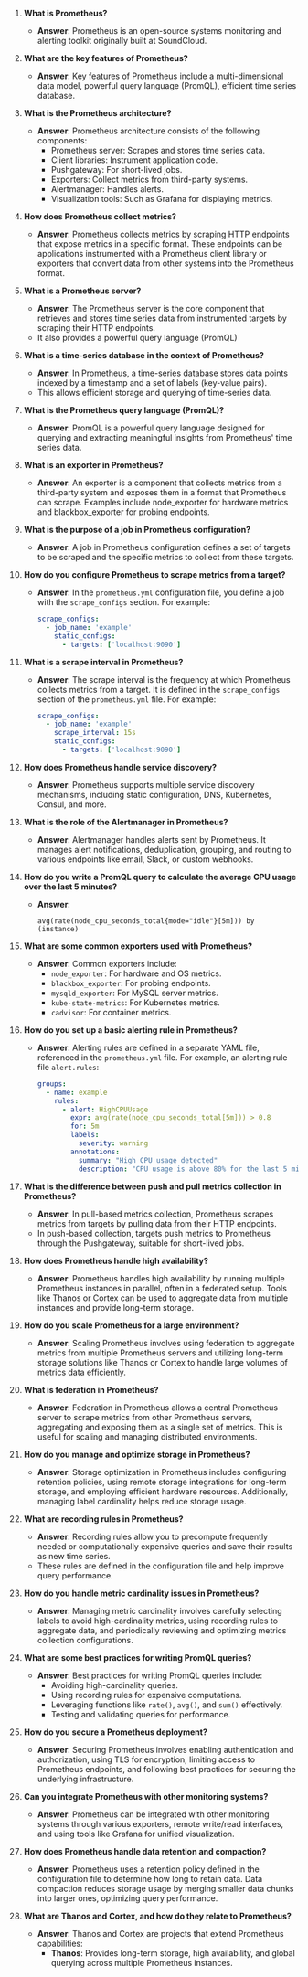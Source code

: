 
1. **What is Prometheus?**
   - **Answer**: Prometheus is an open-source systems monitoring and alerting toolkit originally built at SoundCloud. 

2. **What are the key features of Prometheus?**
   - **Answer**: Key features of Prometheus include a multi-dimensional data model, powerful query language (PromQL), efficient time series database.

3. **What is the Prometheus architecture?**
   - **Answer**: Prometheus architecture consists of the following components:
     - Prometheus server: Scrapes and stores time series data.
     - Client libraries: Instrument application code.
     - Pushgateway: For short-lived jobs.
     - Exporters: Collect metrics from third-party systems.
     - Alertmanager: Handles alerts.
     - Visualization tools: Such as Grafana for displaying metrics.

4. **How does Prometheus collect metrics?**
   - **Answer**: Prometheus collects metrics by scraping HTTP endpoints that expose metrics in a specific format. These endpoints can be applications instrumented with a Prometheus client library or exporters that convert data from other systems into the Prometheus format.

5. **What is a Prometheus server?**
   - **Answer**: The Prometheus server is the core component that retrieves and stores time series data from instrumented targets by scraping their HTTP endpoints. 
   - It also provides a powerful query language (PromQL)

6. **What is a time-series database in the context of Prometheus?**
   - **Answer**: In Prometheus, a time-series database stores data points indexed by a timestamp and a set of labels (key-value pairs). 
   - This allows efficient storage and querying of time-series data.

7. **What is the Prometheus query language (PromQL)?**
   - **Answer**: PromQL is a powerful query language designed for querying and extracting meaningful insights from Prometheus' time series data.

8. **What is an exporter in Prometheus?**
   - **Answer**: An exporter is a component that collects metrics from a third-party system and exposes them in a format that Prometheus can scrape. Examples include node_exporter for hardware metrics and blackbox_exporter for probing endpoints.

9. **What is the purpose of a job in Prometheus configuration?**
   - **Answer**: A job in Prometheus configuration defines a set of targets to be scraped and the specific metrics to collect from these targets.

11. **How do you configure Prometheus to scrape metrics from a target?**
    - **Answer**: In the `prometheus.yml` configuration file, you define a job with the `scrape_configs` section. For example:
      ```yaml
      scrape_configs:
        - job_name: 'example'
          static_configs:
            - targets: ['localhost:9090']
      ```

12. **What is a scrape interval in Prometheus?**
    - **Answer**: The scrape interval is the frequency at which Prometheus collects metrics from a target. It is defined in the `scrape_configs` section of the `prometheus.yml` file. For example:
      ```yaml
      scrape_configs:
        - job_name: 'example'
          scrape_interval: 15s
          static_configs:
            - targets: ['localhost:9090']
      ```

13. **How does Prometheus handle service discovery?**
    - **Answer**: Prometheus supports multiple service discovery mechanisms, including static configuration, DNS, Kubernetes, Consul, and more.

14. **What is the role of the Alertmanager in Prometheus?**
    - **Answer**: Alertmanager handles alerts sent by Prometheus. It manages alert notifications, deduplication, grouping, and routing to various endpoints like email, Slack, or custom webhooks.

15. **How do you write a PromQL query to calculate the average CPU usage over the last 5 minutes?**
    - **Answer**:
      ```promql
      avg(rate(node_cpu_seconds_total{mode="idle"}[5m])) by (instance)
      ```

16. **What are some common exporters used with Prometheus?**
    - **Answer**: Common exporters include:
      - `node_exporter`: For hardware and OS metrics.
      - `blackbox_exporter`: For probing endpoints.
      - `mysqld_exporter`: For MySQL server metrics.
      - `kube-state-metrics`: For Kubernetes metrics.
      - `cadvisor`: For container metrics.

17. **How do you set up a basic alerting rule in Prometheus?**
    - **Answer**: Alerting rules are defined in a separate YAML file, referenced in the `prometheus.yml` file. For example, an alerting rule file `alert.rules`:
      ```yaml
      groups:
        - name: example
          rules:
            - alert: HighCPUUsage
              expr: avg(rate(node_cpu_seconds_total[5m])) > 0.8
              for: 5m
              labels:
                severity: warning
              annotations:
                summary: "High CPU usage detected"
                description: "CPU usage is above 80% for the last 5 minutes."
      ```

18. **What is the difference between push and pull metrics collection in Prometheus?**
    - **Answer**: In pull-based metrics collection, Prometheus scrapes metrics from targets by pulling data from their HTTP endpoints. 
    - In push-based collection, targets push metrics to Prometheus through the Pushgateway, suitable for short-lived jobs.

19. **How does Prometheus handle high availability?**
    - **Answer**: Prometheus handles high availability by running multiple Prometheus instances in parallel, often in a federated setup. Tools like Thanos or Cortex can be used to aggregate data from multiple instances and provide long-term storage.


21. **How do you scale Prometheus for a large environment?**
    - **Answer**: Scaling Prometheus involves using federation to aggregate metrics from multiple Prometheus servers and utilizing long-term storage solutions like Thanos or Cortex to handle large volumes of metrics data efficiently.

22. **What is federation in Prometheus?**
    - **Answer**: Federation in Prometheus allows a central Prometheus server to scrape metrics from other Prometheus servers, aggregating and exposing them as a single set of metrics. This is useful for scaling and managing distributed environments.

23. **How do you manage and optimize storage in Prometheus?**
    - **Answer**: Storage optimization in Prometheus includes configuring retention policies, using remote storage integrations for long-term storage, and employing efficient hardware resources. Additionally, managing label cardinality helps reduce storage usage.

24. **What are recording rules in Prometheus?**
    - **Answer**: Recording rules allow you to precompute frequently needed or computationally expensive queries and save their results as new time series. 
    - These rules are defined in the configuration file and help improve query performance.

25. **How do you handle metric cardinality issues in Prometheus?**
    - **Answer**: Managing metric cardinality involves carefully selecting labels to avoid high-cardinality metrics, using recording rules to aggregate data, and periodically reviewing and optimizing metrics collection configurations.

26. **What are some best practices for writing PromQL queries?**
    - **Answer**: Best practices for writing PromQL queries include:
      - Avoiding high-cardinality queries.
      - Using recording rules for expensive computations.
      - Leveraging functions like `rate()`, `avg()`, and `sum()` effectively.
      - Testing and validating queries for performance.

27. **How do you secure a Prometheus deployment?**
    - **Answer**: Securing Prometheus involves enabling authentication and authorization, using TLS for encryption, limiting access to Prometheus endpoints, and following best practices for securing the underlying infrastructure.

28. **Can you integrate Prometheus with other monitoring systems?**
    - **Answer**: Prometheus can be integrated with other monitoring systems through various exporters, remote write/read interfaces, and using tools like Grafana for unified visualization.

29. **How does Prometheus handle data retention and compaction?**
    - **Answer**: Prometheus uses a retention policy defined in the configuration file to determine how long to retain data. Data compaction reduces storage usage by merging smaller data chunks into larger ones, optimizing query performance.

30. **What are Thanos and Cortex, and how do they relate to Prometheus?**
    - **Answer**: Thanos and Cortex are projects that extend Prometheus capabilities:
      - **Thanos**: Provides long-term storage, high availability, and global querying across multiple Prometheus instances.
     